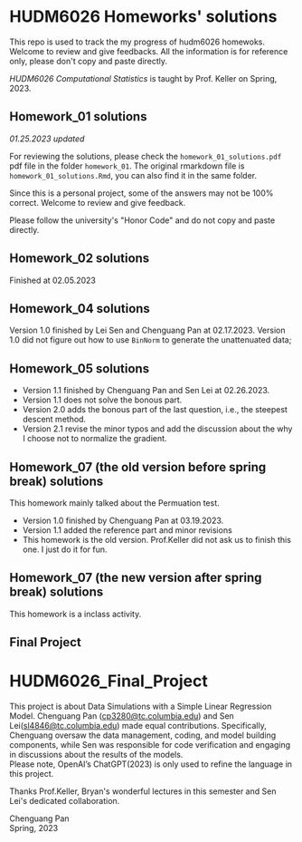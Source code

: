 # HUDM6026 Homeworks' solutions  
This repo is used to track the my progress of hudm6026 homewoks. Welcome to review and give feedbacks. All the information is for reference only, please don't copy and paste directly.

*HUDM6026 Computational Statistics* is taught by Prof. Keller on Spring, 2023.

## Homework_01 solutions  

 *01.25.2023 updated*   

For reviewing the solutions, please check the `homework_01_solutions.pdf` pdf file in the folder `homework_01`. The original rmarkdown file is `homework_01_solutions.Rmd`, you can also find it in the same folder.  

Since this is a personal project, some of the answers may not be 100% correct. Welcome to review and give feedback.  

Please follow the university's "Honor Code" and do not copy and paste directly.


## Homework_02 solutions  
Finished at 02.05.2023

## Homework_04 solutions  
Version 1.0 finished by Lei Sen and Chenguang Pan at 02.17.2023.
Version 1.0 did not figure out how to use `BinNorm` to generate the unattenuated data;

## Homework_05 solutions  
- Version 1.1 finished by Chenguang Pan and Sen Lei at 02.26.2023.
- Version 1.1 does not solve the bonous part.
- Version 2.0 adds the bonous part of the last question, i.e., the steepest descent method. 
- Version 2.1 revise the minor typos and add the discussion about the why I choose not to normalize the gradient.  

## Homework_07 (the old version before spring break) solutions  
This homework mainly talked about the Permuation test.
- Version 1.0 finished by Chenguang Pan at 03.19.2023.
- Version 1.1 added the reference part and minor revisions
- This homework is the old version. Prof.Keller did not ask us to finish this one. I just do it for fun.

## Homework_07 (the new version after spring break) solutions  
This homework is a inclass activity.  

## Final Project  

# HUDM6026_Final_Project

This project is about Data Simulations with a Simple Linear Regression Model. Chenguang Pan (cp3280@tc.columbia.edu) and Sen Lei(sl4846@tc.columbia.edu) made equal contributions. Specifically, Chenguang oversaw the data management, coding, and model building components, while Sen was responsible for code verification and engaging in discussions about the results of the models.  
Please note, OpenAI’s ChatGPT(2023) is only used to refine the language in this project.  

Thanks Prof.Keller, Bryan's wonderful lectures in this semester and Sen Lei's dedicated collaboration.

Chenguang Pan  
Spring, 2023

